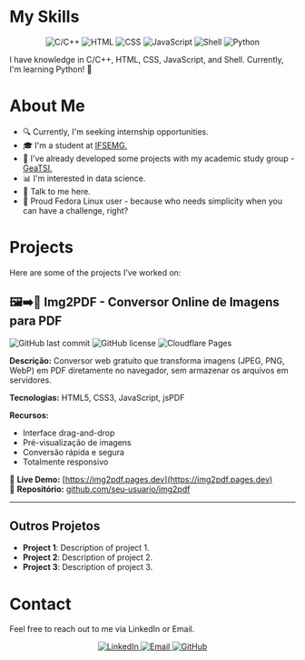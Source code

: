 # My Skills

<p align="center">
  <img src="https://img.shields.io/badge/C/C++-blue.svg" alt="C/C++">
  <img src="https://img.shields.io/badge/HTML-orange.svg" alt="HTML">
  <img src="https://img.shields.io/badge/CSS-blue.svg" alt="CSS">
  <img src="https://img.shields.io/badge/JavaScript-yellow.svg" alt="JavaScript">
  <img src="https://img.shields.io/badge/Shell-black.svg" alt="Shell">
  <img src="https://img.shields.io/badge/Python-green.svg" alt="Python">
</p>

<p>I have knowledge in C/C++, HTML, CSS, JavaScript, and Shell. Currently, I'm learning Python! 🐍</p>

# About Me

<ul>
  <li>🔍 Currently, I'm seeking internship opportunities.</li>
  <li>🎓 I'm a student at <a href="https://www.ifsudestemg.edu.br/barbacena" target="_blank">IFSEMG.</a></li>
  <li>🚀 I've already developed some projects with my academic study group - <a href="https://github.com/GeaTSI" target="_blank">GeaTSI.</a></li>
  <li>📊 I'm interested in data science.</li>
  <li>💬 Talk to me here.</li>
  <li>🐧 Proud Fedora Linux user - because who needs simplicity when you can have a challenge, right?</li>
</ul>

# Projects

Here are some of the projects I've worked on:

## 🖼️➡️📄 Img2PDF - Conversor Online de Imagens para PDF

![GitHub last commit](https://img.shields.io/github/last-commit/matheusferreir4/img2pdf)
![GitHub license](https://img.shields.io/github/license/matheusferreir4/img2pdf)
![Cloudflare Pages](https://img.shields.io/badge/Deployed_on-Cloudflare_Pages-f38020?logo=cloudflare)

**Descrição:** Conversor web gratuito que transforma imagens (JPEG, PNG, WebP) em PDF diretamente no navegador, sem armazenar os arquivos em servidores.

**Tecnologias:** HTML5, CSS3, JavaScript, jsPDF

**Recursos:**
- Interface drag-and-drop
- Pré-visualização de imagens
- Conversão rápida e segura
- Totalmente responsivo

🔗 **Live Demo:** [https://img2pdf.pages.dev](https://img2pdf.pages.dev)  
📂 **Repositório:** [github.com/seu-usuario/img2pdf](https://github.com/seu-usuario/img2pdf)

---

## Outros Projetos
- **Project 1**: Description of project 1.
- **Project 2**: Description of project 2.
- **Project 3**: Description of project 3.

# Contact

Feel free to reach out to me via LinkedIn or Email.

<p align="center">
  <a href="https://www.linkedin.com/in/your-profile" target="_blank">
    <img src="https://img.shields.io/badge/LinkedIn-0077B5?style=for-the-badge&logo=linkedin&logoColor=white" alt="LinkedIn">
  </a>
  <a href="mailto:your.email@example.com">
    <img src="https://img.shields.io/badge/Email-D14836?style=for-the-badge&logo=gmail&logoColor=white" alt="Email">
  </a>
  <a href="https://github.com/seu-usuario" target="_blank">
    <img src="https://img.shields.io/badge/GitHub-100000?style=for-the-badge&logo=github&logoColor=white" alt="GitHub">
  </a>
</p>
